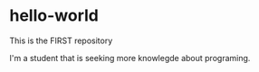 # hello-world

This is the FIRST repository 


I'm a student that is seeking more knowlegde about programing.
